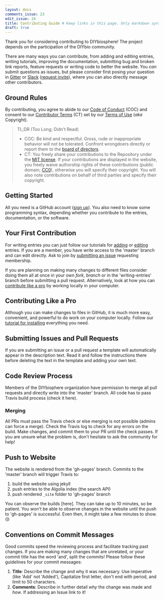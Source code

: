 ```yaml
---
layout: docs
comments_issue: 23
edit_issue: 24
title: Contributing Guide # Keep links in this page. Only markdown syntax. Copy file to .github folder as 'CONTRIBUTING.md'
draft: true
---
```


Thank you for considering contributing to DIYbiosphere! The project depends on the participation of the DIYbio community.

There are many ways you can contribute, from adding and editing entries, writing tutorials, improving the documentation, submitting bug and broken link reports, feature requests or writing code to better the website. You _can_ submit questions as issues, but please consider first posing your question in [Gitter](https://gitter.im/DIYbiosphere/sphere?utm_source=share-link&utm_medium=link&utm_campaign=share-link) or [Slack](https://diybiosphere.slack.com) ([request invite](https://diybiosphere.herokuapp.com)), where you can also directly message other contributors.

## Ground Rules
By contributing, you agree to abide to our [Code of Conduct](http://sphere.diybio.org/about/code-of-conduct) (COC) and consent to our [Contributor Terms](http://sphere.diybio.org/about/contributor-terms) (CT) set by our [Terms of Use](http://sphere.diybio.org/about/terms-of-use) (_aka_ Copyright).

> TL;DR (Too Long; Didn't Read)
> - COC: Be kind and respectful. Gross, rude or inappropriate behavior will not be tolerated. Confront wrongdoers directly or report them to the [board of directors](http://sphere.diybio.org/about/community).
> - CT: You freely share your contributions to the Repository under the [MIT license](https://opensource.org/licenses/MIT). If your contributions are displayed in the website, you freely waive authorship rights of these contributions (public domain; [CC0](https://creativecommons.org/publicdomain/zero/1.0/)), otherwise you will specify their copyright. You will also note contributions on behalf of third parties and specify their copyright.

## Getting Started
All you need is a GitHub account ([sign up](https://github.com/join)). You also need to know some programming syntax, depending whether you contribute to the entries, documentation, or the software.


## Your First Contribution
For writing entries you can just follow our tutorials for [adding](http://sphere.diybio.org/docs/tutorials/add-entry/users) or [editing](http://sphere.diybio.org/docs/tutorials/edit-entry/users) entries. If you are a member, you have _write_ access to the 'master' branch and can edit directly. Ask to join by [submitting an issue](https://github.com/DIYbiosphere/sphere/issues/new) requesting membership.

If you are planning on making many changes to different files consider doing them all at once in your own _fork_, _branch_ or in the 'writing-entries' branch before submitting a pull request. Alternatively, look at how you can [contribute like a pro](#contribute-like-a-pro) by working locally in your computer.

## Contributing Like a Pro
Although you can make changes to files in GitHub, it is much more easy, convenient, and powerful to do work on your computer locally. Follow our [tutorial for installing](http://sphere.diybio.org/docs/tutorials/local-install/macos) everything you need.

## Submitting Issues and Pull Requests
If you are submitting an issue or a pull request a template will automatically appear in the description text. Read it and follow the instructions there before deleting the text in the template and adding your own text.


## Code Review Process
Members of the DIYbiophere organization have permission to merge all pull requests and directly write into the 'master' branch. All code has to pass Travis build process (check it here).

### Merging
All PRs must pass the Travis check or else merging is not possible (admins can force a merge). Check the Travis log to check for any errors on the build. Make changes, and commit them to your PR until the check passes. If you are unsure what the problem is, don't hesitate to ask the community for help!

## Push to Website
The website is rendered from the 'gh-pages' branch. Commits to the 'master' branch will trigger Travis to:
1. build the website using jekyll
2. push entries to the Algolia index (the search API)
3. push rendered `_site` folder to 'gh-pages' branch

You can observe the builds [here]. They can take up to 10 minutes, so be patient. You won't be able to observe changes in the website until the push to 'gh-pages' is successful. Even then, it might take a few minutes to show. :unamused:

## Conventions on Commit Messages
Good commits speed the reviewing process and facilitate tracking past changes. If you are making many changes that are unrelated, or your commit title has the word 'and', split the commits! Please follow these guidelines for your commit messages:

1. **Title**: Describe the change and why it was necessary. Use imperative (like 'Add' not 'Added'), Capitalize first letter, don't end with period, and limit to 50 characters.
2. **Comments**: Describe in further detail _why_ the change was made and _how_. If addressing an Issue link to it!
